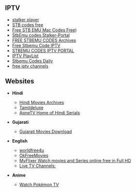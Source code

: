 ## IPTV
- [stalker player](https://www.dosyaupload.com/o0yW)
- [STB codes free ](https://www.rojavapro.de/2020/03/stb-codes-free.html?m=1)
- [Free STB EMU Mac Codes Free](https://freem3ulist.com/free-stb-emu-mac-codes/))
- [StbEmu codes Stalker-Portal](https://m.facebook.com/stbemucodes1/)
- [FREE STBEMU CODES Archives ](https://iptvxtreamcodes.com/category/free-stbemu-codes/)
- [Free Stbemu Code IPTV](https://www.iptv4best.com/stbemu-code-daily-update-05-2020/)
- [STBEMU CODES IPTV PORTAL](https://taghdoutehd.blogspot.com/2020/07/stbemu-codes-iptv-portalmac-free02072020.html?m=1)
- [IPTV PlayList ](https://bein2022.com/2019/04/25/account-xtream/)
- [Stbemu Codes Daily ](https://www.stbemucodes.com/)
- [free iptv channels](https://hlscat.com/india)

## Websites
- **Hindi**
  - [Hindi Movies Archives](https://themoviesflix.in/movies/hindi-movies/)
  - [Tamildeluxe](https://tamildeluxe.org/)
  - [ApneTV Home of Hindi Serials ](https://apnetv.me/)

- **Gujarati**
     - [Gujarati Movies Download](https://www.mp4moviez.one/category/49/Gujarati_movies/default/1.html)

-  **English**
     - [worldfree4u](https://worldfree4u.desi/)
     - [OkFreeMovies](https://okfreemovies.com/)
     - [MyFlixer Watch movies and Series online free in Full HD ](https://www.myflixer.com/)
     - [Live TV Channels:](https://www.mxplayer.in/browse/live-tv)

-  **Anime**
   - [Watch Pokémon TV ](https://watch.pokemon.com/en-us/#/season?id=pokemon-generations)